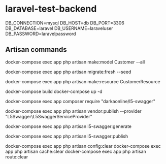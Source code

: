# laravel-test-backend

DB_CONNECTION=mysql
DB_HOST=db
DB_PORT=3306
DB_DATABASE=laravel
DB_USERNAME=laraveluser
DB_PASSWORD=laravelpassword

## Artisan commands

docker-compose exec app php artisan make:model Customer --all

docker-compose exec app php artisan migrate:fresh --seed

docker-compose exec app php artisan make:resource CustomerResource

docker-compose build
docker-compose up -d


docker-compose exec app composer require "darkaonline/l5-swagger"

docker-compose exec app php artisan vendor:publish --provider "L5Swagger\L5SwaggerServiceProvider"

docker-compose exec app php artisan l5-swagger:generate

docker-compose exec app php artisan l5-swagger:publish

docker-compose exec app php artisan config:clear
docker-compose exec app php artisan cache:clear
docker-compose exec app php artisan route:clear